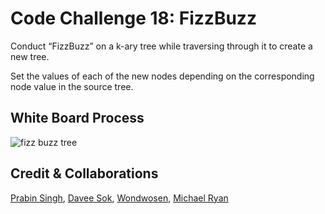 # Code Challenge 18: FizzBuzz

Conduct “FizzBuzz” on a k-ary tree while traversing through it to create a new tree.

Set the values of each of the new nodes depending on the corresponding node value in the source tree.

## White Board Process

![fizz buzz tree](tree-fizz-buzz)

## Credit & Collaborations

[Prabin Singh](https://github.com/prabin544), [Davee Sok](https://github.com/daveeS987), [Wondwosen](https://github.com/WondwosenTsige), [Michael Ryan](https://github.com/Michaelryan228)
